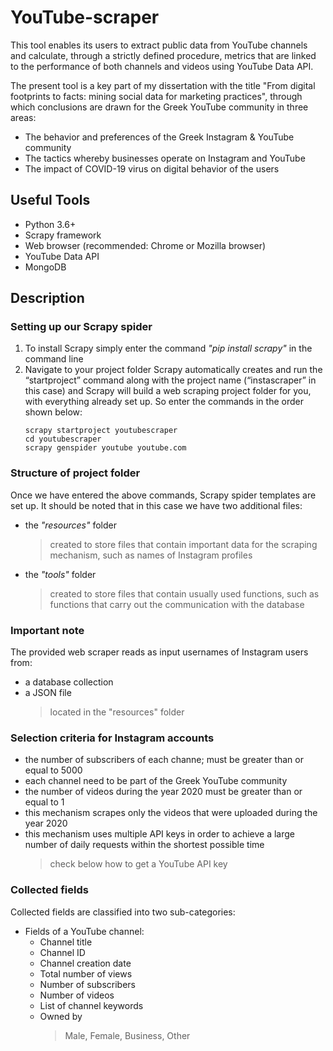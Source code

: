 # YouTube-scraper
This tool enables its users to extract public data from YouTube channels and calculate, through a strictly defined procedure, metrics that are linked to the performance of both channels and videos using YouTube Data API.

The present tool is a key part of my dissertation with the title "From digital footprints to facts: mining social data for marketing practices", through which conclusions are drawn for the Greek YouTube community in three areas:

- The behavior and preferences of the Greek Instagram & YouTube community 
- The tactics whereby businesses operate on Instagram and YouTube
- The impact of COVID-19 virus on digital behavior of the users

## Useful Tools
- Python 3.6+
- Scrapy framework
- Web browser (recommended: Chrome or Mozilla browser)
- YouTube Data API
- MongoDB

## Description
### Setting up our Scrapy spider
1. To install Scrapy simply enter the command *"pip install scrapy"* in the command line
2. Navigate to your project folder Scrapy automatically creates and run the “startproject” command along with the project name (“instascraper” in this case) and Scrapy will build a web scraping project folder for you, with everything already set up. So enter the commands in the order shown below:  
    ```
    scrapy startproject youtubescraper
    cd youtubescraper
    scrapy genspider youtube youtube.com
    ```
### Structure of project folder
Once we have entered the above commands, Scrapy spider templates are set up. It should be noted that in this case we have two additional files:
- the *"resources"* folder
  > created to store files that contain important data for the scraping mechanism, such as names of Instagram profiles
- the *"tools"* folder
  > created to store files that contain usually used functions, such as functions that carry out the communication with the database
### Important note 
The provided web scraper reads as input usernames of Instagram users from:
- a database collection
- a JSON file
  > located in the "resources" folder
### Selection criteria for Instagram accounts 
- the number of subscribers of each channe; must be greater than or equal to 5000 
- each channel need to be part of the Greek YouTube community 
- the number of videos during the year 2020 must be greater than or equal to 1
- this mechanism scrapes only the videos that were uploaded during the year 2020
- this mechanism uses multiple API keys in order to achieve a large number of daily requests within the shortest possible time
  > check below how to get a YouTube API key
### Collected fields 
Collected fields are classified into two sub-categories:
* Fields of a YouTube channel:
    * Channel title
    * Channel ID
    * Channel creation date
    * Total number of views
    * Number of subscribers
    * Number of videos
    * List of channel keywords
    * Owned by
      > Male, Female, Business, Other
